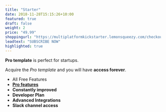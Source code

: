 ```yaml
---
title: "Starter"
date: 2018-11-28T15:15:26+10:00
featured: true
draft: false
weight: 2
price: "49.99"
shoppingurl: "https://multiplatformkickstarter.lemonsqueezy.com/checkout/buy/cb91765d-b736-4c8d-a5a0-2d07ddf2e87b"
leadtext: "SUBSCRIBE NOW"
highlighted: true
---
```


**Pro template** is perfect for startups. 

Acquire the *Pro template* and you will have **access forever**.

* All Free Features
* **[Pro features](/features)**
* **Constantly improved**
* **Developer Plan**
* **Advanced Integrations**
* **Slack channel access**
